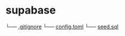 # supabase

└── [.gitignore](https://github.com/biggeye/scilive-b/blob/main/supabase/.gitignore)
└── [config.toml](https://github.com/biggeye/scilive-b/blob/main/supabase/config.toml)
└── [seed.sql](https://github.com/biggeye/scilive-b/blob/main/supabase/seed.sql)
